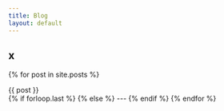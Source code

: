 ```yaml
---
title: Blog
layout: default
---
```

## x
{% for post in site.posts %}
  <article class="{% if forloop.first %}first{% elsif forloop.last %}last{% else %}middle{% endif %}">
	{{ post }}
	</article>
	{% if forloop.last %}
	{% else %}
	---
	{% endif %}
{% endfor %}

